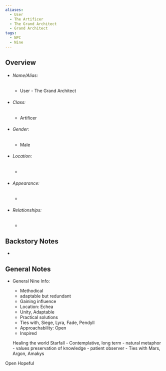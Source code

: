 ```yaml
---
aliases:
  - User
  - The Artificer
  - The Grand Architect
  - Grand Architect
tags:
  - NPC
  - Nine
---
```

## Overview
- ###### Name/Alias:  
	- User - The Grand Architect
- ###### Class:
	- Artificer
- ###### Gender: 
	- Male
- ###### Location: 
	- 
- ###### Appearance:
	- 
- ###### Relationships: 
	- 



## Backstory Notes

- 




## General Notes

- General Nine Info:
	- Methodical
	- adaptable but redundant
	- Gaining influence
	- Location: Echea
	- Unity, Adaptable
	- Practical solutions
	- Ties with, Siege, Lyra, Fade, Pendyll
	- Approachability: Open
	- Inspired



	 Healing the world
		Starfall
			- Contemplative, long term
			- natural metaphor
			- values preservation of knowledge 
			- patient observer
			- Ties with Mars, Argon, Amakys

Open
 Hopeful
